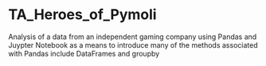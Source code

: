 # TA_Heroes_of_Pymoli
Analysis of a data from an independent gaming company using Pandas and Juypter Notebook as a means to introduce many of the methods associated with Pandas include DataFrames and groupby
